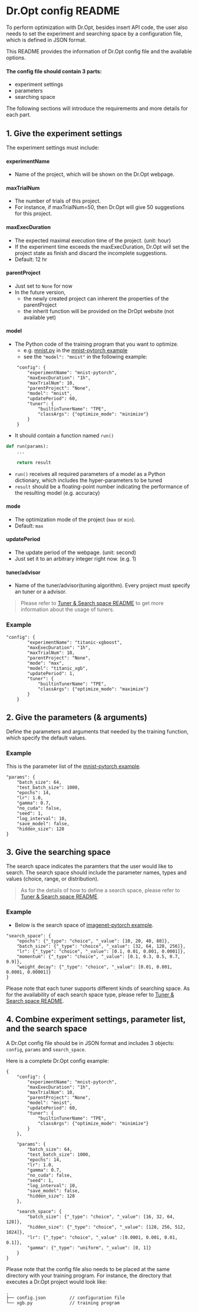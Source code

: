 # Dr.Opt config README

To perform optimization with Dr.Opt, besides insert API code, the user also needs to set the experiment and searching space by a configuration file, which is defined in JSON format.

This README provides the information of Dr.Opt config file and the available options.

#### The config file should contain 3 parts:
* experiment settings
* parameters
* searching space

The following sections will introduce the requirements and more details for each part.

## 1. Give the experiment settings

The experiment settings must include:

#### experimentName
* Name of the project, which will be shown on the Dr.Opt webpage.
#### maxTrialNum
* The number of trials of this project. 
* For instance, if maxTrialNum=50, then Dr.Opt will give 50 suggestions for this project.
#### maxExecDuration
* The expected maximal execution time of the project. (unit: hour)
* If the experiment time exceeds the maxExecDuration, Dr.Opt will set the project state as finish and discard the incomplete suggestions.
* Default: 12 hr

#### parentProject
* Just set to `None` for now
* In the future version,
    * the newly created project can inherent the properties of the parentProject
    * the inherit function will be provided on the DrOpt website (not available yet)

#### model
* The Python code of the training program that you want to optimize.
    * e.g. [mnist.py](../trials/mnist-pytorch/mnist.py) in the [mnist-pytorch example](../trials/mnist-pytorch)
    * see the `"model": "mnist"` in the following example:
```
    "config": {
        "experimentName": "mnist-pytorch",
        "maxExecDuration": "1h",
        "maxTrialNum": 10,
        "parentProject": "None",
        "model": "mnist",
        "updatePeriod": 60,
        "tuner": {
            "builtinTunerName": "TPE",
            "classArgs": {"optimize_mode": "minimize"}
        }
    }
```
* It should contain a function named `run()`
```python
def run(params):
    ...

    return result
```
* `run()` receives all required parameters of a model as a Python dictionary, which includes the hyper-parameters to be tuned
* `result` should be a floating-point number indicating the performance of the resulting model (e.g. accuracy)

#### mode
* The optimization mode of the project (`max` or `min`).
* Default: `max`

#### updatePeriod
* The update period of the webpage. (unit: second)
* Just set it to an arbitrary integer right now. (e.g. 1)

#### tuner/advisor
* Name of the tuner/advisor(tuning algorithm). Every project must specify an tuner or a advisor.
> Please refer to [Tuner & Search space README](TUNER_AND_SEARCH_SPACE.md) to get more information about the usage of tuners.

### Example
```
"config": {
        "experimentName": "titanic-xgboost",
        "maxExecDuration": "1h",
        "maxTrialNum": 10,
        "parentProject": "None",
        "mode": "max",
        "model": "titanic_xgb",
	    "updatePeriod": 1,
        "tuner": {
            "builtinTunerName": "TPE",
            "classArgs": {"optimize_mode": "maximize"}
        }
    }
```

## 2. Give the parameters (& arguments)
Define the parameters and arguments that needed by the training function, which specify the default values.

### Example
This is the parameter list of the [mnist-pytorch example](../trials/mnist-pytorch).
```
"params": {
    "batch_size": 64,
    "test_batch_size": 1000,
    "epochs": 14,
    "lr": 1.0,
    "gamma": 0.7,
    "no_cuda": false,
    "seed": 1,
    "log_interval": 10,
    "save_model": false,
    "hidden_size": 128
}
```

## 3. Give the searching space
The search space indicates the paramters that the user would like to search. The search space should include the parameter names, types and values (choice, range, or distribution).

> As for the details of how to define a search space, please refer to [Tuner & Search space README](TUNER_AND_SEARCH_SPACE.md).

### Example
* Below is the search space of [imagenet-pytorch example](../trials/imagenet-pytorch).
```
"search_space": {
    "epochs": {"_type": "choice", "_value": [10, 20, 40, 80]},
    "batch_size": {"_type": "choice", "_value": [32, 64, 128, 256]},
    "lr": {"_type": "choice", "_value": [0.1, 0.01, 0.001, 0.0001]},
    "momentum": {"_type": "choice", "_value": [0.1, 0.3, 0.5, 0.7, 0.9]},
    "weight_decay": {"_type": "choice", "_value": [0.01, 0.001, 0.0001, 0.00001]}
}

```


Please note that each tuner supports different kinds of searching space. As for the availability of each search space type, please refer to [Tuner & Search space README](TUNER_AND_SEARCH_SPACE.md).

## 4. Combine experiment settings, parameter list, and the search space

A Dr.Opt config file should be in JSON format and includes 3 objects: `config`, `params` and `search_space`. 

Here is a complete Dr.Opt config example:
```
{
    "config": {
        "experimentName": "mnist-pytorch",
        "maxExecDuration": "1h",
        "maxTrialNum": 10,
        "parentProject": "None",
        "model": "mnist",
        "updatePeriod": 60,
        "tuner": {
            "builtinTunerName": "TPE",
            "classArgs": {"optimize_mode": "minimize"}
        }
    },

    "params": {
        "batch_size": 64,
        "test_batch_size": 1000,
        "epochs": 14,
        "lr": 1.0,
        "gamma": 0.7,
        "no_cuda": false,
        "seed": 1,
        "log_interval": 10,
        "save_model": false,
        "hidden_size": 128
    },

    "search_space": {
        "batch_size": {"_type": "choice", "_value": [16, 32, 64, 128]},
        "hidden_size": {"_type": "choice", "_value": [128, 256, 512, 1024]},
        "lr": {"_type": "choice", "_value" :[0.0001, 0.001, 0.01, 0.1]},
        "gamma": {"_type": "uniform", "_value": [0, 1]}
    }
}
```

Please note that the config file also needs to be placed at the same directory with your training program. For instance, the directory that executes a Dr.Opt project would look like:
```
.
├── config.json         // configuration file
└── xgb.py              // training program
```